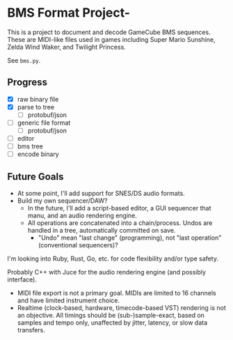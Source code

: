 # BMS Format Project-
This is a project to document and decode GameCube BMS sequences. These are MIDI-like files used in games including Super Mario Sunshine, Zelda Wind Waker, and Twilight Princess.

See `bms.py`.

## Progress

- [x] raw binary file
- [x] parse to tree
    - [ ] protobuf/json
- [ ] generic file format
    - [ ] protobuf/json
- [ ] editor
- [ ] bms tree
- [ ] encode binary

## Future Goals

* At some point, I'll add support for SNES/DS audio formats.
* Build my own sequencer/DAW?
    * In the future, I'll add a script-based editor, a GUI sequencer that manu, and an audio rendering engine.
    * All operations are concatenated into a chain/process. Undos are handled in a tree, automatically committed on save.
        * "Undo" mean "last change" (programming), not "last operation" (conventional sequencers)?

I'm looking into Ruby, Rust, Go, etc. for code flexibility and/or type safety.

Probably C++ with Juce for the audio rendering engine (and possibly interface).

* MIDI file export is not a primary goal. MIDIs are limited to 16 channels and have limited instrument choice.
* Realtime (clock-based, hardware, timecode-based VST) rendering is not an objective. All timings should be (sub-)sample-exact, based on samples and tempo only, unaffected by jitter, latency, or slow data transfers.
